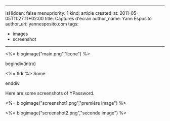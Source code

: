 -----
isHidden:       false
menupriority:   1
kind:           article
created_at:     2011-05-05T11:27:11+02:00
title: Captures d'écran
author_name: Yann Esposito
author_uri: yannesposito.com
tags:
  - images
  - screenshot
-----
<%= blogimage("main.png","îcone") %>

begindiv(intro)

<%= tldr %> Some


enddiv

Here are some screenshots of YPassword.

<%= blogimage("screenshot1.png","première image") %>

<%= blogimage("screenshot2.png","seconde image") %>
